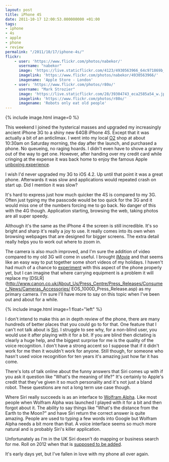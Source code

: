 ```yaml
---
layout: post
title: iPhone 4S
date: 2011-10-17 12:00:53.000000000 +01:00
tags:
- iphone
- 4s
- apple
- phone
- review
permalink: "/2011/10/17/iphone-4s/"
flickr:
    - user: 'https://www.flickr.com/photos/nabekor/'
      username: "nabekor"
      image: 'https://live.staticflickr.com/4123/4930563966_64c971869b_z.jpg'
      imagelink: 'https://www.flickr.com/photos/nabekor/4930563966/'
      imagename: 'Apple Store - London'
    - user: 'https://www.flickr.com/photos/r80o/'
      username: "Mark Strozier"
      image: 'https://live.staticflickr.com/28/39304743_eca2585a54_w.jpg'
      imagelink: 'https://www.flickr.com/photos/r80o/'
      imagename: 'Robots only eat old people'
---
```

{% include image.html image=0 %}

This weekend I joined the hysterical masses and upgraded my increasingly ancient iPhone 3G to a shiny new 64GB
iPhone 4S. Except that it was actually a bit of an anticlimax. I went into my local
[O2](http://www.o2.co.uk) shop at about 10:30am on Saturday morning, the day after the launch, and
purchased a phone. No queueing, no raging hoards. I didn't even have to shove a granny out of the way to get
one. However, after handing over my credit card while cringing at the expense it was back home to enjoy the
famous Apple [unboxing experience](http://mashable.com/2011/10/14/apple-iphone-4s-unboxing/).

I wish I'd never upgraded my 3G to iOS 4.2. Up until that point it was a great phone. Afterwards it was slow
and applications would repeated crash on start up. Did I mention it was slow?

It's hard to express just how much quicker the 4S is compared to my 3G. Often just typing my the passcode
would be too quick for the 3G and it would miss one of the numbers forcing me to go back. No danger of this
with the 4G though. Application starting, browsing the web, taking photos are all super speedy.

Although it's the same as the iPhone 4 the screen is still incredible. It's so bright and sharp it's really a
joy to use. It really comes into its own when browsing webpages that are designed for bigger screens. The
extra detail really helps you to work out where to zoom in.
<!--more-->

The camera is also much improved, and I'm sure the addition of video compared to my old 3G will come in
useful. I brought [iMovie](http://itunes.apple.com/gb/app/imovie/id377298193?mt=8) and that seems like
an easy way to put together some short videos of my holidays. I haven't had much of a chance to
[experiment](http://www.flickr.com/photos/andrew_j_w/6246463884) with this aspect of the phone
properly yet, but I can imagine that where carrying equipment is a problem it will replace my
[DSLR](http://www.canon.co.uk/About_Us/Press_Centre/Press_Releases/Consumer_News/Cameras_Accessories/
EOS_1000D_Press_Release.asp) as my primary camera. I'm sure I'll have more to say on this topic when I've been
out and about for a while.

{% include image.html image=1 float="left" %}

I don't intend to make this an in depth review of the phone, there are many hundreds of better places that
you could go to for that. One feature that I can't not talk about is
[Siri](http://www.apple.com/iphone/features/siri.html). I struggle to see why, for a non-blind user,
you would use it after playing with it for a bit. If you are blind then dictating is clearly a huge help, and
the biggest surprise for me is the quality of the voice recognition. I don't have a strong accent so I
suppose that if it didn't work for me then it wouldn't work for anyone. Still though, for someone who hasn't
used voice recognition for ten years it's amazing just how far it has come.

There's lots of talk online about the funny answers that Siri comes up with if you ask it question like
"What's the meaning of life?" It's certainly to Apple's credit that they've given it so much personality and
it's not just a bland robot. These questions are not a long term use case though.

Where Siri really succeeds is as an interface to [Wolfram Alpha](http://www.wolframalpha.com/).
Like most people when Wolfram Alpha was launched I played with it for a bit and then forgot about it. The
ability to say things like "What's the distance from the Earth to the Moon?" and have Siri return the correct
answer is quite amazing. People are used to typing a few words into Google but Wolfram Alpha needs a bit more
than that. A voice interface seems so much more natural and is probably Siri's killer application.

Unfortunately as I'm in the UK Siri doesn't do mapping or business search for me. Roll on 2012 when that is
[supposed to be added](http://www.apple.com/iphone/features/siri-faq.html).

It's early days yet, but I've fallen in love with my phone all over again.
